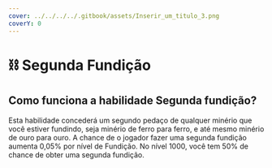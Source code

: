 ```yaml
---
cover: ../../../../.gitbook/assets/Inserir_um_titulo_3.png
coverY: 0
---
```


# ⛓️ Segunda Fundição

## Como funciona a habilidade Segunda fundição?

Esta habilidade concederá um segundo pedaço de qualquer minério que você estiver fundindo, seja minério de ferro para ferro, e até mesmo minério de ouro para ouro. A chance de o jogador fazer uma segunda fundição aumenta 0,05% por nível de Fundição. No nível 1000, você tem 50% de chance de obter uma segunda fundição.
